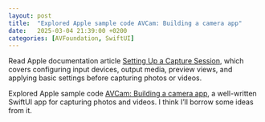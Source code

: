 ```yaml
---
layout: post
title:  "Explored Apple sample code AVCam: Building a camera app"
date:   2025-03-04 21:39:00 +0200
categories: [AVFoundation, SwiftUI]
---
```

Read Apple documentation article [Setting Up a Capture Session](https://developer.apple.com/documentation/avfoundation/setting-up-a-capture-session), which covers configuring input devices, output media, preview views, and applying basic settings before capturing photos or videos.

Explored Apple sample code [AVCam: Building a camera app](https://developer.apple.com/documentation/avfoundation/avcam-building-a-camera-app), a well-written SwiftUI app for capturing photos and videos. I think I’ll borrow some ideas from it.
